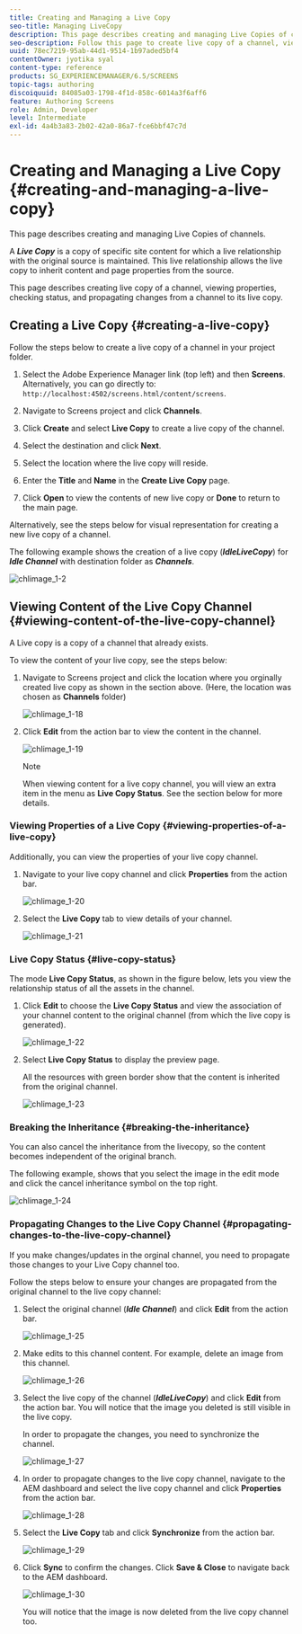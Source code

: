 ```yaml
---
title: Creating and Managing a Live Copy
seo-title: Managing LiveCopy
description: This page describes creating and managing Live Copies of channels.
seo-description: Follow this page to create live copy of a channel, view properties, check status, and propagate changes from a channel to its live copy.
uuid: 78ec7219-95ab-44d1-9514-1b97aded5bf4
contentOwner: jyotika syal
content-type: reference
products: SG_EXPERIENCEMANAGER/6.5/SCREENS
topic-tags: authoring
discoiquuid: 84085a03-1798-4f1d-858c-6014a3f6aff6
feature: Authoring Screens
role: Admin, Developer
level: Intermediate
exl-id: 4a4b3a83-2b02-42a0-86a7-fce6bbf47c7d
---
```

# Creating and Managing a Live Copy {#creating-and-managing-a-live-copy}

This page describes creating and managing Live Copies of channels.

A ***Live Copy*** is a copy of specific site content for which a live relationship with the original source is maintained. This live relationship allows the live copy to inherit content and page properties from the source.

This page describes creating live copy of a channel, viewing properties, checking status, and propagating changes from a channel to its live copy.


## Creating a Live Copy {#creating-a-live-copy}

Follow the steps below to create a live copy of a channel in your project folder.

1. Select the Adobe Experience Manager link (top left) and then **Screens**. Alternatively, you can ﻿go directly to: `http://localhost:4502/screens.html/content/screens`.

1. Navigate to Screens project and click **Channels**.
1. Click **Create** and select **Live Copy** to create a live copy of the channel.

1. Select the destination and click **Next**.
1. Select the location where the live copy will reside.
1. Enter the **Title** and **Name** in the **Create Live Copy** page.

1. Click **Open** to view the contents of new live copy or **Done** to return to the main page.

Alternatively, see the steps below for visual representation for creating a new live copy of a channel.

The following example shows the creation of a live copy (***IdleLiveCopy***) for ***Idle Channel*** with destination folder as ***Channels***.

![chlimage_1-2](assets/chlimage_1-2.gif)

## Viewing Content of the Live Copy Channel {#viewing-content-of-the-live-copy-channel}

A Live copy is a copy of a channel that already exists.

To view the content of your live copy, see the steps below:

1. Navigate to Screens project and click the location where you orginally created live copy as shown in the section above. (Here, the location was chosen as **Channels** folder)

   ![chlimage_1-18](assets/chlimage_1-18.png)

1. Click **Edit** from the action bar to view the content in the channel.

   ![chlimage_1-19](assets/chlimage_1-19.png)

   >[!NOTE]
   >
   >When viewing content for a live copy channel, you will view an extra item in the menu as **Live Copy Status**. See the section below for more details.

### Viewing Properties of a Live Copy {#viewing-properties-of-a-live-copy}

Additionally, you can view the properties of your live copy channel.

1. Navigate to your live copy channel and click **Properties** from the action bar.

   ![chlimage_1-20](assets/chlimage_1-20.png)

1. Select the **Live Copy** tab to view details of your channel.

   ![chlimage_1-21](assets/chlimage_1-21.png)

### Live Copy Status {#live-copy-status}

The mode **Live Copy Status**, as shown in the figure below, lets you view the relationship status of all the assets in the channel.

1. Click **Edit** to choose the **Live Copy Status** and view the association of your channel content to the original channel (from which the live copy is generated).

   ![chlimage_1-22](assets/chlimage_1-22.png)

1. Select **Live Copy Status** to display the preview page.

   All the resources with green border show that the content is inherited from the original channel.

   ![chlimage_1-23](assets/chlimage_1-23.png)

### Breaking the Inheritance {#breaking-the-inheritance}

You can also cancel the inheritance from the livecopy, so the content becomes independent of the original branch.

The following example, shows that you select the image in the edit mode and click the cancel inheritance symbol on the top right.

![chlimage_1-24](assets/chlimage_1-24.png)

### Propagating Changes to the Live Copy Channel {#propagating-changes-to-the-live-copy-channel}

If you make changes/updates in the orginal channel, you need to propagate those changes to your Live Copy channel too.

Follow the steps below to ensure your changes are propagated from the original channel to the live copy channel:

1. Select the original channel (***Idle Channel***) and click **Edit** from the action bar.

   ![chlimage_1-25](assets/chlimage_1-25.png)

1. Make edits to this channel content. For example, delete an image from this channel.

   ![chlimage_1-26](assets/chlimage_1-26.png)

1. Select the live copy of the channel (***IdleLiveCopy***) and click **Edit** from the action bar. You will notice that the image you deleted is still visible in the live copy.

   In order to propagate the changes, you need to synchronize the channel.

   ![chlimage_1-27](assets/chlimage_1-27.png)

1. In order to propagate changes to the live copy channel, navigate to the AEM dashboard and select the live copy channel and click **Properties** from the action bar.

   ![chlimage_1-28](assets/chlimage_1-28.png)

1. Select the **Live Copy** tab and click **Synchronize** from the action bar.

   ![chlimage_1-29](assets/chlimage_1-29.png)

1. Click **Sync** to confirm the changes. Click **Save & Close** to navigate back to the AEM dashboard.

   ![chlimage_1-30](assets/chlimage_1-30.png)

   You will notice that the image is now deleted from the live copy channel too.
